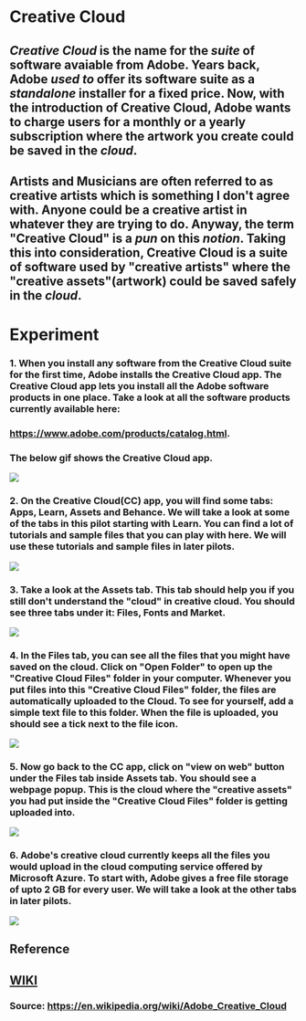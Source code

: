 # **Creative Cloud**

## _**Creative Cloud**_ is the name for the _**suite**_ of software avaiable from Adobe. Years back, Adobe _**used to**_ offer its software suite as a _**standalone**_ installer for a fixed price. Now, with the introduction of Creative Cloud, Adobe wants to charge users for a monthly or a yearly subscription where the artwork you create could be saved in the _**cloud**_. 

## Artists and Musicians are often referred to as creative artists which is something I don't agree with. Anyone could be a creative artist in whatever they are trying to do. Anyway, the term "Creative Cloud" is a _**pun**_ on this _**notion**_. Taking this into consideration, Creative Cloud is a suite of software used by "creative artists" where the "creative assets"(artwork) could be saved safely in the _**cloud**_. 


# **Experiment**

### **1.** When you install any software from the Creative Cloud suite for the first time, Adobe installs the Creative Cloud app. The Creative Cloud app lets you install all the Adobe software products in one place. Take a look at all the software products currently available here: 

### https://www.adobe.com/products/catalog.html. 

### The below gif shows the Creative Cloud app. 

![](../images/pilot-01/cc-app.gif)

### **2.** On the Creative Cloud(CC) app, you will find some tabs: Apps, Learn, Assets and Behance. We will take a look at some of the tabs in this pilot starting with Learn. You can find a lot of tutorials and sample files that you can play with here. We will use these tutorials and sample files in later pilots. 

![](../images/pilot-01/learn-cc.gif)

### **3.** Take a look at the Assets tab. This tab should help you if you still don't understand the "cloud" in creative cloud. You should see three tabs under it: Files, Fonts and Market.

![](../images/pilot-01/assets-cc.gif)

### **4.** In the Files tab, you can see all the files that you might have saved on the cloud. Click on "Open Folder" to open up the "Creative Cloud Files" folder in your computer. Whenever you put files into this "Creative Cloud Files" folder, the files are automatically uploaded to the Cloud. To see for yourself, add a simple text file to this folder. When the file is uploaded, you should see a tick next to the file icon. 

![](../images/pilot-01/cc-folder.gif)

### **5.** Now go back to the CC app, click on "view on web" button under the Files tab inside Assets tab. You should see a webpage popup. This is the cloud where the "creative assets" you had put inside the "Creative Cloud Files" folder is getting uploaded into. 

![](../images/pilot-01/cc-cloud.gif)

### **6.** Adobe's creative cloud currently keeps all the files you would upload in the cloud computing service offered by Microsoft Azure. To start with, Adobe gives a free file storage of upto 2 GB for every user. We will take a look at the other tabs in later pilots.  

![](../images/pilot-01/cc-storage.png)

## **Reference**

## [WIKI]()

### **Source:** https://en.wikipedia.org/wiki/Adobe_Creative_Cloud
